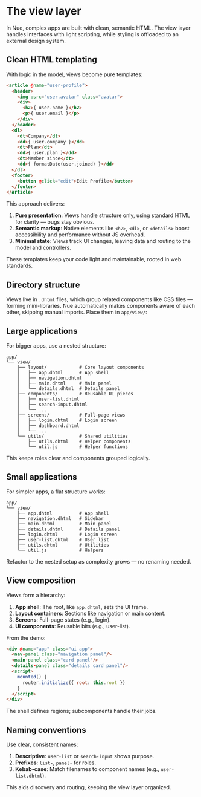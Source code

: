 
# The view layer
In Nue, complex apps are built with clean, semantic HTML. The view layer handles interfaces with light scripting, while styling is offloaded to an external design system.


## Clean HTML templating
With logic in the model, views become pure templates:

```html
<article @name="user-profile">
  <header>
    <img :src="user.avatar" class="avatar">
    <div>
      <h2>{ user.name }</h2>
      <p>{ user.email }</p>
    </div>
  </header>
  <dl>
    <dt>Company</dt>
    <dd>{ user.company }</dd>
    <dt>Plan</dt>
    <dd>{ user.plan }</dd>
    <dt>Member since</dt>
    <dd>{ formatDate(user.joined) }</dd>
  </dl>
  <footer>
    <button @click="edit">Edit Profile</button>
  </footer>
</article>
```

This approach delivers:
1. **Pure presentation**: Views handle structure only, using standard HTML for clarity — bugs stay obvious.
2. **Semantic markup**: Native elements like `<h2>`, `<dl>`, or `<details>` boost accessibility and performance without JS overhead.
3. **Minimal state**: Views track UI changes, leaving data and routing to the model and controllers.

These templates keep your code light and maintainable, rooted in web standards.

## Directory structure
Views live in `.dhtml` files, which group related components like CSS files — forming mini-libraries. Nue automatically makes components aware of each other, skipping manual imports. Place them in `app/view/`:

## Large applications
For bigger apps, use a nested structure:

```
app/
└── view/
    ├── layout/            # Core layout components
    │   ├── app.dhtml      # App shell
    │   ├── navigation.dhtml
    │   ├── main.dhtml     # Main panel
    │   └── details.dhtml  # Details panel
    ├── components/        # Reusable UI pieces
    │   ├── user-list.dhtml
    │   ├── search-input.dhtml
    │   └── ...
    ├── screens/           # Full-page views
    │   ├── login.dhtml    # Login screen
    │   ├── dashboard.dhtml
    │   └── ...
    └── utils/             # Shared utilities
        ├── utils.dhtml    # Helper components
        └── util.js        # Helper functions
```

This keeps roles clear and components grouped logically.

## Small applications
For simpler apps, a flat structure works:

```
app/
└── view/
    ├── app.dhtml          # App shell
    ├── navigation.dhtml   # Sidebar
    ├── main.dhtml         # Main panel
    ├── details.dhtml      # Details panel
    ├── login.dhtml        # Login screen
    ├── user-list.dhtml    # User list
    ├── utils.dhtml        # Utilities
    └── util.js            # Helpers
```

Refactor to the nested setup as complexity grows — no renaming needed.

## View composition
Views form a hierarchy:
1. **App shell**: The root, like `app.dhtml`, sets the UI frame.
2. **Layout containers**: Sections like navigation or main content.
3. **Screens**: Full-page states (e.g., login).
4. **UI components**: Reusable bits (e.g., user-list).

From the demo:

```html
<div @name="app" class="ui app">
  <nav-panel class="navigation panel"/>
  <main-panel class="card panel"/>
  <details-panel class="details card panel"/>
  <script>
    mounted() {
      router.initialize({ root: this.root })
    }
  </script>
</div>
```

The shell defines regions; subcomponents handle their jobs.

## Naming conventions
Use clear, consistent names:
1. **Descriptive**: `user-list` or `search-input` shows purpose.
2. **Prefixes**: `list-`, `panel-` for roles.
3. **Kebab-case**: Match filenames to component names (e.g., `user-list.dhtml`).

This aids discovery and routing, keeping the view layer organized.
